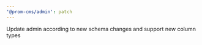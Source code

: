 ```yaml
---
'@prom-cms/admin': patch
---
```


Update admin according to new schema changes and support new column types
